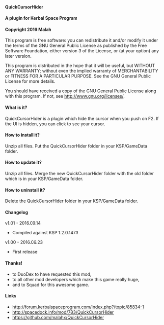 ﻿#### QuickCursorHider
#### A plugin for Kerbal Space Program
#### Copyright 2016 Malah

This program is free software: you can redistribute it and/or modify
it under the terms of the GNU General Public License as published by
the Free Software Foundation, either version 3 of the License, or
(at your option) any later version.

This program is distributed in the hope that it will be useful,
but WITHOUT ANY WARRANTY; without even the implied warranty of
MERCHANTABILITY or FITNESS FOR A PARTICULAR PURPOSE.  See the
GNU General Public License for more details.

You should have received a copy of the GNU General Public License
along with this program.  If not, see <http://www.gnu.org/licenses/>. 


#### What is it?

QuickCursorHider is a plugin which hide the cursor when you push on F2.
If the UI is hidden, you can click to see your cursor.

#### How to install it?

Unzip all files. Put the QuickCursorHider folder in your KSP/GameData folder.

#### How to update it?

Unzip all files. Merge the new QuickCursorHider folder with the old folder which is in your KSP/GameData folder.

#### How to uninstall it?

Delete the QuickCursorHider folder in your KSP/GameData folder.

#### Changelog

v1.01 - 2016.09.14
* Compiled against KSP 1.2.0.1473

v1.00 - 2016.06.23
* First release

#### Thanks!

* to DuoDex to have requested this mod,
* to all other mod developers which make this game really huge,
* and to Squad for this awesome game.

#### Links

* http://forum.kerbalspaceprogram.com/index.php?/topic/85834-1
* http://spacedock.info/mod/783/QuickCursorHider
* https://github.com/malahx/QuickCursorHider
